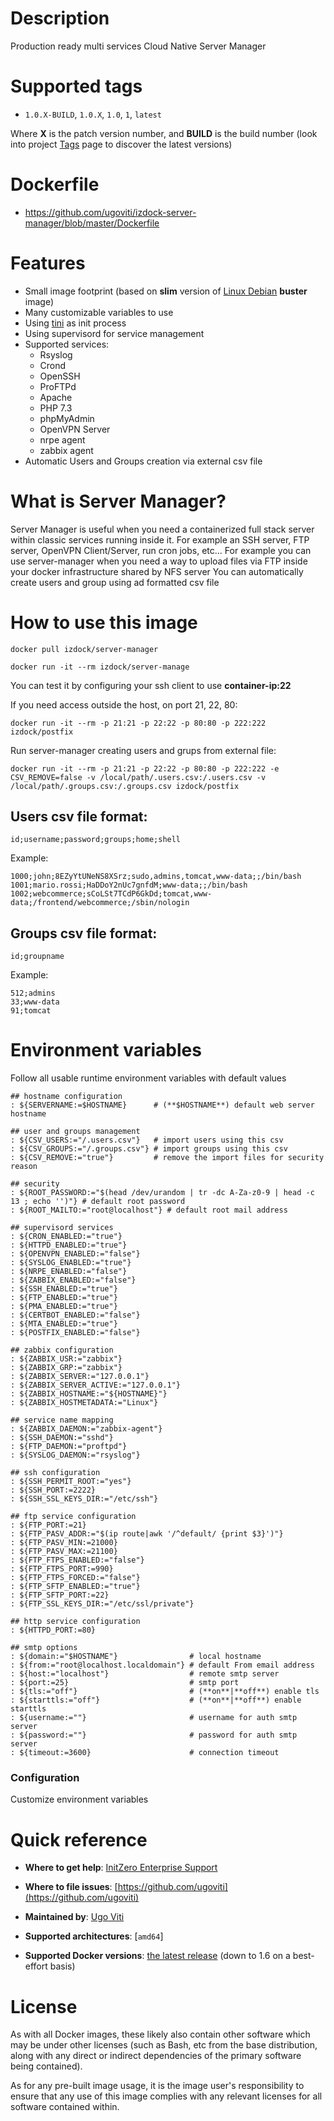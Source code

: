 # Description
Production ready multi services Cloud Native Server Manager

# Supported tags
-	`1.0.X-BUILD`, `1.0.X`, `1.0`, `1`, `latest`

Where **X** is the patch version number, and **BUILD** is the build number (look into project [Tags](/repository/docker/izdock/server-manager/tags/) page to discover the latest versions)

# Dockerfile
- https://github.com/ugoviti/izdock-server-manager/blob/master/Dockerfile

# Features
- Small image footprint (based on **slim** version of [Linux Debian](/_/debian/) **buster** image)
- Many customizable variables to use
- Using [tini](https://github.com/krallin/tini) as init process
- Using supervisord for service management
- Supported services:
  - Rsyslog
  - Crond
  - OpenSSH
  - ProFTPd
  - Apache
  - PHP 7.3
  - phpMyAdmin
  - OpenVPN Server
  - nrpe agent
  - zabbix agent
- Automatic Users and Groups creation via external csv file

# What is Server Manager?
Server Manager is useful when you need a containerized full stack server within classic services running inside it.
For example an SSH server, FTP server, OpenVPN Client/Server, run cron jobs, etc...
For example you can use server-manager when you need a way to upload files via FTP inside your docker infrastructure shared by NFS server
You can automatically create users and group using ad formatted csv file

# How to use this image

```
docker pull izdock/server-manager
```

```
docker run -it --rm izdock/server-manage
```

You can test it by configuring your ssh client to use **container-ip:22**

If you need access outside the host, on port 21, 22, 80:
```
docker run -it --rm -p 21:21 -p 22:22 -p 80:80 -p 222:222 izdock/postfix
```

Run server-manager creating users and grups from external file:

```
docker run -it --rm -p 21:21 -p 22:22 -p 80:80 -p 222:222 -e CSV_REMOVE=false -v /local/path/.users.csv:/.users.csv -v /local/path/.groups.csv:/.groups.csv izdock/postfix
```

## Users csv file format:

```
id;username;password;groups;home;shell
```

Example:
```
1000;john;8EZyYtUNeNS8XSrz;sudo,admins,tomcat,www-data;;/bin/bash
1001;mario.rossi;HaDDoY2nUc7gnfdM;www-data;;/bin/bash
1002;webcommerce;sCoLSt7TCdP6GkDd;tomcat,www-data;/frontend/webcommerce;/sbin/nologin

```

## Groups csv file format:

```
id;groupname
```

Example:
```
512;admins
33;www-data
91;tomcat
```

# Environment variables

Follow all usable runtime environment variables with default values

```
## hostname configuration
: ${SERVERNAME:=$HOSTNAME}      # (**$HOSTNAME**) default web server hostname

## user and groups management
: ${CSV_USERS:="/.users.csv"}   # import users using this csv
: ${CSV_GROUPS:="/.groups.csv"} # import groups using this csv
: ${CSV_REMOVE:="true"}         # remove the import files for security reason

## security
: ${ROOT_PASSWORD:="$(head /dev/urandom | tr -dc A-Za-z0-9 | head -c 13 ; echo '')"} # default root password
: ${ROOT_MAILTO:="root@localhost"} # default root mail address

## supervisord services
: ${CRON_ENABLED:="true"}
: ${HTTPD_ENABLED:="true"}
: ${OPENVPN_ENABLED:="false"}
: ${SYSLOG_ENABLED:="true"}
: ${NRPE_ENABLED:="false"}
: ${ZABBIX_ENABLED:="false"}
: ${SSH_ENABLED:="true"}
: ${FTP_ENABLED:="true"}
: ${PMA_ENABLED:="true"}
: ${CERTBOT_ENABLED:="false"}
: ${MTA_ENABLED:="true"}
: ${POSTFIX_ENABLED:="false"}

## zabbix configuration
: ${ZABBIX_USR:="zabbix"}
: ${ZABBIX_GRP:="zabbix"}
: ${ZABBIX_SERVER:="127.0.0.1"}
: ${ZABBIX_SERVER_ACTIVE:="127.0.0.1"}
: ${ZABBIX_HOSTNAME:="${HOSTNAME}"}
: ${ZABBIX_HOSTMETADATA:="Linux"}

## service name mapping
: ${ZABBIX_DAEMON:="zabbix-agent"}
: ${SSH_DAEMON:="sshd"}
: ${FTP_DAEMON:="proftpd"}
: ${SYSLOG_DAEMON:="rsyslog"}

## ssh configuration
: ${SSH_PERMIT_ROOT:="yes"}
: ${SSH_PORT:=2222}
: ${SSH_SSL_KEYS_DIR:="/etc/ssh"}

## ftp service configuration
: ${FTP_PORT:=21}
: ${FTP_PASV_ADDR:="$(ip route|awk '/^default/ {print $3}')"}
: ${FTP_PASV_MIN:=21000}
: ${FTP_PASV_MAX:=21100}
: ${FTP_FTPS_ENABLED:="false"}
: ${FTP_FTPS_PORT:=990}
: ${FTP_FTPS_FORCED:="false"}
: ${FTP_SFTP_ENABLED:="true"}
: ${FTP_SFTP_PORT:=22}
: ${FTP_SSL_KEYS_DIR:="/etc/ssl/private"}

## http service configuration
: ${HTTPD_PORT:=80}

## smtp options
: ${domain:="$HOSTNAME"}                # local hostname
: ${from:="root@localhost.localdomain"} # default From email address
: ${host:="localhost"}                  # remote smtp server
: ${port:=25}                           # smtp port
: ${tls:="off"}                         # (**on**|**off**) enable tls
: ${starttls:="off"}                    # (**on**|**off**) enable starttls
: ${username:=""}                       # username for auth smtp server
: ${password:=""}                       # password for auth smtp server
: ${timeout:=3600}                      # connection timeout
```

### Configuration
Customize environment variables


# Quick reference

-	**Where to get help**:
	[InitZero Enterprise Support](https://www.initzero.it/)

-	**Where to file issues**:
	[https://github.com/ugoviti](https://github.com/ugoviti)

-	**Maintained by**:
	[Ugo Viti](https://github.com/ugoviti)

-	**Supported architectures**:
	[`amd64`]

-	**Supported Docker versions**:
	[the latest release](https://github.com/docker/docker-ce/releases/latest) (down to 1.6 on a best-effort basis)

# License

As with all Docker images, these likely also contain other software which may be under other licenses (such as Bash, etc from the base distribution, along with any direct or indirect dependencies of the primary software being contained).

As for any pre-built image usage, it is the image user's responsibility to ensure that any use of this image complies with any relevant licenses for all software contained within.
